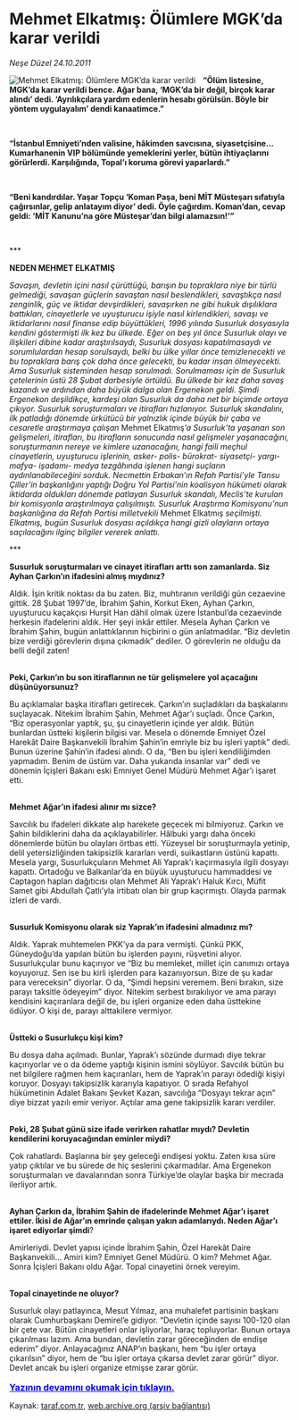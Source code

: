 # Mehmet Elkatmış: Ölümlere MGK’da karar verildi

*Neşe Düzel 24.10.2011*

<div class="yazi"><img align="left" alt="Mehmet Elkatmış: Ölümlere MGK’da karar verildi" border="0" src="http://www.taraf.com.tr/fotoraflar/makaleler/mehmet-elkatmis-olumlere-mgk-da-karar-verildi_638_orijinal.jpg" style="border-right-width:10px; border-color:#FFFFFF"/><p><b>“</b><b>Ölüm listesine, MGK’da karar verildi bence. Ağar bana, ‘MGK’da bir değil, birçok karar alındı’ dedi. ‘Ayrılıkçılara yardım edenlerin hesabı görülsün. Böyle bir yöntem uygulayalım’ dendi kanaatimce.”</b></p>
<p><b> </b></p>
<p><b>“</b><b>İstanbul Emniyeti’nden valisine, hâkimden savcısına, siyasetçisine... Kumarhanenin VIP bölümünde yemeklerini yerler, bütün ihtiyaçlarını görürlerdi. Karşılığında, Topal’ı koruma görevi yaparlardı.”</b></p>
<p><b> </b></p>
<p><b>“</b><b>Beni kandırdılar. Yaşar Topçu ‘Koman Paşa, beni MİT Müsteşarı sıfatıyla çağırsınlar, gelip anlatayım diyor’ dedi. Öyle çağırdım. Koman’dan, cevap geldi: ‘MİT Kanunu’na göre Müsteşar’dan bilgi alamazsın!’” </b></p>
<p><b> </b></p>
<p>***</p>
<p><b>NEDEN</b><b> </b><b>MEHMET ELKATMIŞ</b></p>
<p><i>Savaşın, devletin içini nasıl çürüttüğü, barışın bu topraklara niye bir türlü gelmediği, savaşan güçlerin savaştan nasıl beslendikleri, savaştıkça nasıl zenginlik, güç ve iktidar devşirdikleri, savaşırken ne gibi hukuk dışılıklara battıkları, cinayetlerle ve uyuşturucu işiyle nasıl kirlendikleri, savaşı ve iktidarlarını nasıl finanse edip büyüttükleri, 1996 yılında Susurluk dosyasıyla kendini göstermişti ilk kez bu ülkede. Eğer on beş yıl önce Susurluk olayı ve ilişkileri dibine kadar araştırılsaydı, Susurluk dosyası kapatılmasaydı ve sorumlulardan hesap sorulsaydı, belki bu ülke yıllar önce temizlenecekti ve bu topraklara barış çok daha önce gelecekti, bu kadar insan ölmeyecekti. Ama Susurluk sisteminden hesap sorulmadı. Sorulmaması için de Susurluk çetelerinin üstü 28 Şubat darbesiyle örtüldü. Bu ülkede bir kez daha savaş kazandı ve ardından daha büyük dalga olan Ergenekon geldi. Şimdi Ergenekon deşildikçe, kardeşi olan Susurluk da daha net bir biçimde ortaya çıkıyor. Susurluk soruşturmaları ve itirafları hızlanıyor. Susurluk skandalını, ilk patladığı dönemde ürkütücü bir yalnızlık içinde büyük bir çaba ve cesaretle araştırmaya çalışan </i>Mehmet Elkatmış<i>’a Susurluk’ta yaşanan son gelişmeleri, itirafları, bu itirafların sonucunda nasıl gelişmeler yaşanacağını, soruşturmanın nereye ve kimlere uzanacağını, hangi faili meçhul cinayetlerin, uyuşturucu işlerinin, asker- polis- bürokrat- siyasetçi- yargı- mafya- işadamı- medya tezgâhında işlenen hangi suçların aydınlanabileceğini sorduk. Necmettin Erbakan’ın Refah Partisi’yle Tansu Çiller’in başkanlığını yaptığı Doğru Yol Partisi’nin koalisyon hükümeti olarak iktidarda oldukları dönemde patlayan Susurluk skandalı, Meclis’te kurulan bir komisyonla araştırılmaya çalışılmıştı. Susurluk Araştırma Komisyonu’nun başkanlığına da Refah Partisi milletvekili </i>Mehmet Elkatmış<i> seçilmişti. Elkatmış, bugün Susurluk dosyası açıldıkça hangi gizli olayların ortaya saçılacağını ilginç bilgiler vererek anlattı</i><i>.</i><i></i></p>
<p>***</p>
<p><b>Susurluk soruşturmaları ve cinayet itirafları arttı son zamanlarda. Siz Ayhan Çarkın’ın ifadesini almış mıydınız?</b></p>
<p>Aldık. İşin kritik noktası da bu zaten. Biz, muhtıranın verildiği gün cezaevine gittik. 28 Şubat 1997’de, İbrahim Şahin, Korkut Eken, Ayhan Çarkın, uyuşturucu kaçakçısı Hurşit Han dâhil olmak üzere İstanbul’da cezaevinde herkesin ifadelerini aldık. Her şeyi inkâr ettiler. Mesela Ayhan Çarkın ve İbrahim Şahin, bugün anlattıklarının hiçbirini o gün anlatmadılar. “Biz devletin bize verdiği görevlerin dışına çıkmadık” dediler. O görevlerin ne olduğu da belli değil zaten! </p>
<p><b><br/>Peki, Çarkın’ın bu son itiraflarının ne tür gelişmelere yol açacağını düşünüyorsunuz?</b></p>
<p>Bu açıklamalar başka itirafları getirecek. Çarkın’ın suçladıkları da başkalarını suçlayacak. Nitekim İbrahim Şahin, Mehmet Ağar’ı suçladı. Önce Çarkın, “Biz operasyonlar yaptık, şu, şu cinayetlerin içinde yer aldık. Bütün bunlardan üstteki kişilerin bilgisi var. Mesela o dönemde Emniyet Özel Harekât Daire Başkanvekili İbrahim Şahin’in emriyle biz bu işleri yaptık” dedi. Bunun üzerine Şahin’in ifadesi alındı. O da, “Ben bu işleri kendiliğimden yapmadım. Benim de üstüm var. Daha yukarıda insanlar var” dedi ve dönemin İçişleri Bakanı eski Emniyet Genel Müdürü Mehmet Ağar’ı işaret etti. </p>
<p><b><br/>Mehmet Ağar’ın ifadesi alınır mı sizce?</b></p>
<p>Savcılık bu ifadeleri dikkate alıp harekete geçecek mi bilmiyoruz. Çarkın ve Şahin bildiklerini daha da açıklayabilirler. Hâlbuki yargı daha önceki dönemlerde bütün bu olayları örtbas etti. Yüzeysel bir soruşturmayla yetinip, delil yetersizliğinden takipsizlik kararları verdi, suikastların üstünü kapattı. Mesela yargı, Susurlukçuların Mehmet Ali Yaprak’ı kaçırmasıyla ilgili dosyayı kapattı. Ortadoğu ve Balkanlar’da en büyük uyuşturucu hammaddesi ve Captagon hapları dağıtıcısı olan Mehmet Ali Yaprak’ı Haluk Kırcı, Müfit Samet gibi Abdullah Çatlı’yla irtibatı olan bir grup kaçırmıştı. Olayda parmak izleri de vardı. </p>
<p><b><br/>Susurluk Komisyonu olarak siz Yaprak’ın ifadesini almadınız mı?</b></p>
<p>Aldık. Yaprak muhtemelen PKK’ya da para vermişti. Çünkü PKK, Güneydoğu’da yapılan bütün bu işlerden payını, rüşvetini alıyor. Susurlukçular bunu kaçırıyor ve “Biz bu memleket, millet için canımızı ortaya koyuyoruz. Sen ise bu kirli işlerden para kazanıyorsun. Bize de şu kadar para vereceksin” diyorlar. O da, “Şimdi hepsini veremem. Beni bırakın, size parayı taksitle ödeyeyim” diyor. Nitekim serbest bırakılıyor ve ama parayı kendisini kaçıranlara değil de, bu işleri organize eden daha üsttekine ödüyor. O kişi de, parayı alttakilere vermiyor. </p>
<p><b><br/>Üstteki o Susurlukçu kişi kim?</b></p>
<p>Bu dosya daha açılmadı. Bunlar, Yaprak’ı sözünde durmadı diye tekrar kaçırıyorlar ve o da ödeme yaptığı kişinin ismini söylüyor. Savcılık bütün bu net bilgilere rağmen hem kaçıranları, hem de Yaprak’ın parayı ödediği kişiyi koruyor. Dosyayı takipsizlik kararıyla kapatıyor. O sırada Refahyol hükümetinin Adalet Bakanı Şevket Kazan, savcılığa “Dosyayı tekrar açın” diye bizzat yazılı emir veriyor. Açtılar ama gene takipsizlik kararı verdiler. </p>
<p><b><br/>Peki, 28 Şubat günü size ifade verirken rahatlar mıydı? Devletin kendilerini koruyacağından eminler miydi?</b></p>
<p>Çok rahatlardı. Başlarına bir şey geleceği endişesi yoktu. Zaten kısa süre yatıp çıktılar ve bu sürede de hiç seslerini çıkarmadılar. Ama Ergenekon soruşturmaları ve davalarından sonra Türkiye’de olaylar başka bir mecrada ilerliyor artık. </p>
<p><b><br/>Ayhan Çarkın da, İbrahim Şahin de ifadelerinde Mehmet Ağar’ı işaret ettiler. İkisi de Ağar’ın emrinde çalışan yakın adamlarıydı. Neden Ağar’ı işaret ediyorlar şimdi</b>?</p>
<p>Amirleriydi. Devlet yapısı içinde İbrahim Şahin, Özel Harekât Daire Başkanvekili... Amiri kim? Emniyet Genel Müdürü. O kim? Mehmet Ağar. Sonra İçişleri Bakanı oldu Ağar. Topal cinayetini örnek vereyim. </p>
<p><b><br/>Topal cinayetinde ne oluyor? </b></p>
<p>Susurluk olayı patlayınca, Mesut Yılmaz, ana muhalefet partisinin başkanı olarak Cumhurbaşkanı Demirel’e gidiyor. “Devletin içinde sayısı 100-120 olan bir çete var. Bütün cinayetleri onlar işliyorlar, haraç topluyorlar. Bunun ortaya çıkarılması lazım. Ama bundan, devletin zarar göreceğinden de endişe ederim” diyor. Anlayacağınız ANAP’ın başkanı, hem “bu işler ortaya çıkarılsın” diyor, hem de “bu işler ortaya çıkarsa devlet zarar görür” diyor. Devlet ancak bu işleri organize etmişse zarar görür.
                                    	<br/><br/>
<a class="lnk2" href="/web/20120421232520/http://www.taraf.com.tr/login/" style="font-size:16px;color:#0000FF;"><u><b>
			  Yazının devamını okumak için tıklayın.</b></u></a><br/>
</p></div>

Kaynak: [taraf.com.tr](http://www.taraf.com.tr:80/nese-duzel/makale-mehmet-elkatmis-olumlere-mgk-da-karar-verildi.htm), [web.archive.org (arşiv bağlantısı)](http://web.archive.org/web/20120421232520/http://www.taraf.com.tr:80/nese-duzel/makale-mehmet-elkatmis-olumlere-mgk-da-karar-verildi.htm)
